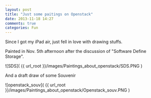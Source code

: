 ```yaml
---
layout: post
title: "Just some paitings on Openstack"
date: 2013-11-18 14:27
comments: true
categories: Fun 
---
```

Since I got my iPad air, just fell in love with drawing stuffs.

Painted in Nov. 5th afternoon after the discussion of "Software Define Storage".

![SDS]( {{ url_root }}/images/Paintings_about_openstack/SDS.PNG )

And a draft draw of some Souvenir

![openstack_souv]( {{ url_root }}/images/Paintings_about_openstack/Openstack_souv.PNG )
